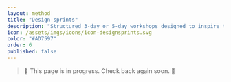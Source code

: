```yaml
---
layout: method
title: "Design sprints"
description: "Structured 3-day or 5-day workshops designed to inspire teams and validate new ideas and prototypes."
icon: /assets/imgs/icons/icon-designsprints.svg
color: "#AD7597"
order: 6
published: false
---
```


> 🚧 This page is in progress. Check back again soon. 🚧